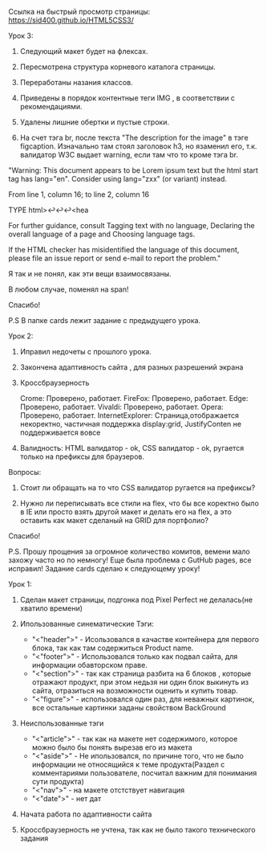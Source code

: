 Ссылка на быстрый просмотр страницы: https://sid400.github.io/HTML5CSS3/

Урок 3:
 1. Следующий макет будет на флексах.

 2. Пересмотрена структура корневого каталога страницы.

 3. Переработаны назания классов.

 4. Приведены в порядок контентные теги IMG , в соответствии с рекомендациями.

 5. Удалены лишние обертки и пустые строки.

 6.  На счет тэга br, после текста "The description for the image" в тэге figcaption. Изначально там стоял заголовок h3, но язаменил его,
 т.к. валидатор W3C выдает warning, если там что то кроме тэга br.

 "Warning: This document appears to be Lorem ipsum text but the html start tag has lang="en". Consider using lang="zxx" (or variant) instead.

From line 1, column 16; to line 2, column 16

TYPE html>↩<html lang="en">↩↩<hea

For further guidance, consult Tagging text with no language, Declaring the overall language of a page and Choosing language tags.

If the HTML checker has misidentified the language of this document, please file an issue report or send e-mail to report the problem."

Я так и не понял, как эти вещи взаимосвязаны.

В любом случае, поменял на span!

Спасибо!

P.S  В папке cards лежит задание с предыдущего урока.



Урок 2: 

1. Иправил недочеты с прошлого урока.

2. Закончена адаптивность сайта , для разных разрешений экрана

3. Кроссбраузерность

    Crome: Проверено, работает.
    FireFox: Проверено, работает.
    Edge: Проверено, работает.
    Vivaldi: Проверено, работает.
    Opera: Проверено, работает.
    InternetExplorer: Страница,отображается некоректно, частичная поддержка display:grid, JustifyConten не поддерживается вовсе

4. Валидность: HTML валидатор - ok, CSS валидатор - ok, ругается только на префиксы для браузеров.

Вопросы:

1. Стоит ли обращать на то что  CSS валидатор ругается на префиксы?

2. Нужно ли переписывать все стили на flex, что бы все коректно было в IE или просто взять другой макет и делать его на flex, а это оставить как макет сделаный на GRID для портфолио?

Спасибо!

P.S. Прошу прощения за огромное количество комитов, вемени мало захожу часто но по немногу! 
Еще была проблема с GutHub pages, все исправил!
Задание cards сделаю к следующему уроку!








Урок 1:

1. Сделан макет страницы, подгонка под Pixel Perfect не делалась(не хватило времени)

2. Ипользованные синематические Тэги:
    - "<"header">" - Исользовался в качастве контейнера для первого блока, так как там содержиться Product name.
    - "<"footer">" - Использовался только как подвал сайта, для информации обавторском праве.
    - "<"section">" - так как страница разбита на 6 блоков , которые отражают продукт, при этом недьзя ни один блок выкинуть из сайта, отразиться на возможности оценить и купить товар.
    - "<"figure">" - использовался один раз, для неважных картинок, все остальные картинки заданы свойством BackGround

3. Неиспользованные тэги
    - "<"article">" - так как на макете нет содержимого, которое можно было бы понять вырезав его из макета
    - "<"aside">" - Не ипользовался, по причине того, что не было информации не относящийся к теме продукта(Раздел с комментариями пользователе, посчитал важним для понимания сути продукта)
    - "<"nav">" - на макете отстствует навигация
    - "<"date">" - нет дат

4. Начата работа по адаптивности сайта

5. Кроссбраузерность не учтена, так как не было такого технического задания
